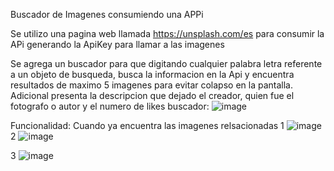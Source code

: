 Buscador de Imagenes consumiendo una APPi 

Se utilizo una pagina web llamada https://unsplash.com/es para consumir la APi generando la ApiKey para llamar a las imagenes

Se agrega un buscador para que digitando cualquier palabra letra referente a un objeto de busqueda, busca la informacion en la Api y encuentra resultados de maximo 5 imagenes para evitar colapso en la pantalla. 
Adicional presenta la descripcion que dejado el creador, quien fue el fotografo o autor y el numero de likes
buscador:
![image](https://github.com/user-attachments/assets/4fd00525-2107-48b4-b9ea-eccc3ed7a488)

Funcionalidad: 
Cuando ya encuentra las imagenes relsacionadas
1
![image](https://github.com/user-attachments/assets/2c2328a7-a0f7-4bcf-a4da-4657fe2310e3)
2
![image](https://github.com/user-attachments/assets/c74013a0-511f-42e8-90c5-a5ba064e29da)

3
![image](https://github.com/user-attachments/assets/b021a5a1-9db4-4c2f-a71d-8284f92bebd3)
